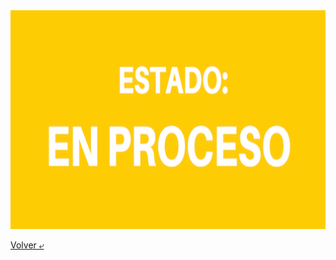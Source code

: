 <img src="../images/proceso.png" alt="UI" height="350">

[Volver &ldca;](/Launch/Practica1/README.md "Regresar a página anterior")